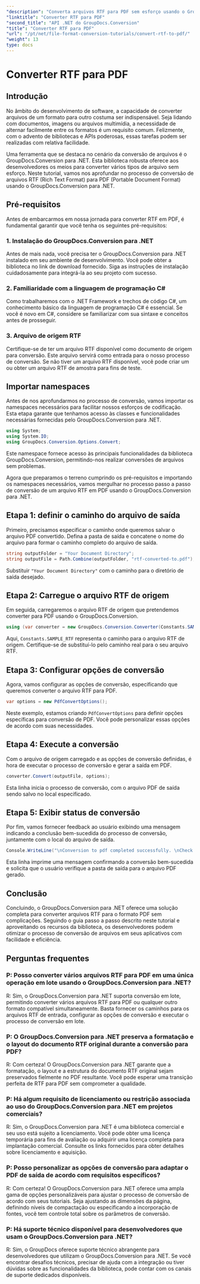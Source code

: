 ```yaml
---
"description": "Converta arquivos RTF para PDF sem esforço usando o GroupDocs.Conversion para .NET. Siga nosso passo a passo para integração e libere o poder da conversão de arquivos."
"linktitle": "Converter RTF para PDF"
"second_title": "API .NET do GroupDocs.Conversion"
"title": "Converter RTF para PDF"
"url": "/pt/net/file-format-conversion-tutorials/convert-rtf-to-pdf/"
"weight": 13
type: docs
---
```

# Converter RTF para PDF

## Introdução

No âmbito do desenvolvimento de software, a capacidade de converter arquivos de um formato para outro costuma ser indispensável. Seja lidando com documentos, imagens ou arquivos multimídia, a necessidade de alternar facilmente entre os formatos é um requisito comum. Felizmente, com o advento de bibliotecas e APIs poderosas, essas tarefas podem ser realizadas com relativa facilidade.

Uma ferramenta que se destaca no cenário da conversão de arquivos é o GroupDocs.Conversion para .NET. Esta biblioteca robusta oferece aos desenvolvedores os meios para converter vários tipos de arquivo sem esforço. Neste tutorial, vamos nos aprofundar no processo de conversão de arquivos RTF (Rich Text Format) para PDF (Portable Document Format) usando o GroupDocs.Conversion para .NET.

## Pré-requisitos

Antes de embarcarmos em nossa jornada para converter RTF em PDF, é fundamental garantir que você tenha os seguintes pré-requisitos:

### 1. Instalação do GroupDocs.Conversion para .NET

Antes de mais nada, você precisa ter o GroupDocs.Conversion para .NET instalado em seu ambiente de desenvolvimento. Você pode obter a biblioteca no link de download fornecido. Siga as instruções de instalação cuidadosamente para integrá-la ao seu projeto com sucesso.

### 2. Familiaridade com a linguagem de programação C#

Como trabalharemos com o .NET Framework e trechos de código C#, um conhecimento básico da linguagem de programação C# é essencial. Se você é novo em C#, considere se familiarizar com sua sintaxe e conceitos antes de prosseguir.

### 3. Arquivo de origem RTF

Certifique-se de ter um arquivo RTF disponível como documento de origem para conversão. Este arquivo servirá como entrada para o nosso processo de conversão. Se não tiver um arquivo RTF disponível, você pode criar um ou obter um arquivo RTF de amostra para fins de teste.

## Importar namespaces

Antes de nos aprofundarmos no processo de conversão, vamos importar os namespaces necessários para facilitar nossos esforços de codificação. Esta etapa garante que tenhamos acesso às classes e funcionalidades necessárias fornecidas pelo GroupDocs.Conversion para .NET.

```csharp
using System;
using System.IO;
using GroupDocs.Conversion.Options.Convert;
```

Este namespace fornece acesso às principais funcionalidades da biblioteca GroupDocs.Conversion, permitindo-nos realizar conversões de arquivos sem problemas.

Agora que preparamos o terreno cumprindo os pré-requisitos e importando os namespaces necessários, vamos mergulhar no processo passo a passo de conversão de um arquivo RTF em PDF usando o GroupDocs.Conversion para .NET.

## Etapa 1: definir o caminho do arquivo de saída

Primeiro, precisamos especificar o caminho onde queremos salvar o arquivo PDF convertido. Defina a pasta de saída e concatene o nome do arquivo para formar o caminho completo do arquivo de saída.

```csharp
string outputFolder = "Your Document Directory";
string outputFile = Path.Combine(outputFolder, "rtf-converted-to.pdf");
```

Substituir `"Your Document Directory"` com o caminho para o diretório de saída desejado.

## Etapa 2: Carregue o arquivo RTF de origem

Em seguida, carregaremos o arquivo RTF de origem que pretendemos converter para PDF usando o GroupDocs.Conversion.

```csharp
using (var converter = new GroupDocs.Conversion.Converter(Constants.SAMPLE_RTF))
```

Aqui, `Constants.SAMPLE_RTF` representa o caminho para o arquivo RTF de origem. Certifique-se de substituí-lo pelo caminho real para o seu arquivo RTF.

## Etapa 3: Configurar opções de conversão

Agora, vamos configurar as opções de conversão, especificando que queremos converter o arquivo RTF para PDF.

```csharp
var options = new PdfConvertOptions();
```

Neste exemplo, estamos criando `PdfConvertOptions` para definir opções específicas para conversão de PDF. Você pode personalizar essas opções de acordo com suas necessidades.

## Etapa 4: Execute a conversão

Com o arquivo de origem carregado e as opções de conversão definidas, é hora de executar o processo de conversão e gerar a saída em PDF.

```csharp
converter.Convert(outputFile, options);
```

Esta linha inicia o processo de conversão, com o arquivo PDF de saída sendo salvo no local especificado.

## Etapa 5: Exibir status de conversão

Por fim, vamos fornecer feedback ao usuário exibindo uma mensagem indicando a conclusão bem-sucedida do processo de conversão, juntamente com o local do arquivo de saída.

```csharp
Console.WriteLine("\nConversion to pdf completed successfully. \nCheck output in {0}", outputFolder);
```

Esta linha imprime uma mensagem confirmando a conversão bem-sucedida e solicita que o usuário verifique a pasta de saída para o arquivo PDF gerado.

## Conclusão

Concluindo, o GroupDocs.Conversion para .NET oferece uma solução completa para converter arquivos RTF para o formato PDF sem complicações. Seguindo o guia passo a passo descrito neste tutorial e aproveitando os recursos da biblioteca, os desenvolvedores podem otimizar o processo de conversão de arquivos em seus aplicativos com facilidade e eficiência.

## Perguntas frequentes

### P: Posso converter vários arquivos RTF para PDF em uma única operação em lote usando o GroupDocs.Conversion para .NET?

R: Sim, o GroupDocs.Conversion para .NET suporta conversão em lote, permitindo converter vários arquivos RTF para PDF ou qualquer outro formato compatível simultaneamente. Basta fornecer os caminhos para os arquivos RTF de entrada, configurar as opções de conversão e executar o processo de conversão em lote.

### P: O GroupDocs.Conversion para .NET preserva a formatação e o layout do documento RTF original durante a conversão para PDF?

R: Com certeza! O GroupDocs.Conversion para .NET garante que a formatação, o layout e a estrutura do documento RTF original sejam preservados fielmente no PDF resultante. Você pode esperar uma transição perfeita de RTF para PDF sem comprometer a qualidade.

### P: Há algum requisito de licenciamento ou restrição associada ao uso do GroupDocs.Conversion para .NET em projetos comerciais?

R: Sim, o GroupDocs.Conversion para .NET é uma biblioteca comercial e seu uso está sujeito a licenciamento. Você pode obter uma licença temporária para fins de avaliação ou adquirir uma licença completa para implantação comercial. Consulte os links fornecidos para obter detalhes sobre licenciamento e aquisição.

### P: Posso personalizar as opções de conversão para adaptar o PDF de saída de acordo com requisitos específicos?

R: Com certeza! O GroupDocs.Conversion para .NET oferece uma ampla gama de opções personalizáveis para ajustar o processo de conversão de acordo com seus tutoriais. Seja ajustando as dimensões da página, definindo níveis de compactação ou especificando a incorporação de fontes, você tem controle total sobre os parâmetros de conversão.

### P: Há suporte técnico disponível para desenvolvedores que usam o GroupDocs.Conversion para .NET?

R: Sim, o GroupDocs oferece suporte técnico abrangente para desenvolvedores que utilizam o GroupDocs.Conversion para .NET. Se você encontrar desafios técnicos, precisar de ajuda com a integração ou tiver dúvidas sobre as funcionalidades da biblioteca, pode contar com os canais de suporte dedicados disponíveis.
